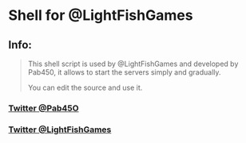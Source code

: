# Shell for @LightFishGames

## Info:
> 
> This shell script is used by @LightFishGames and developed by Pab450,
> it allows to start the servers simply and gradually.
> 
> You can edit the source and use it.
> 

### [Twitter @Pab45O](https://twitter.com/Pab45O)
### [Twitter @LightFishGames](https://twitter.com/LightFishGames)
